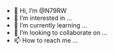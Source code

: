 - 👋 Hi, I’m @N79RW
- 👀 I’m interested in ...
- 🌱 I’m currently learning ...
- 💞️ I’m looking to collaborate on ...
- 📫 How to reach me ...

<!---
N79RW/N79RW is a ✨ special ✨ repository because its `README.md` (this file) appears on your GitHub profile.
You can click the Preview link to take a look at your changes.
--->
